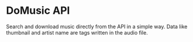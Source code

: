 # DoMusic API

Search and download music directly from the API in a simple way. Data like thumbnail and artist name are tags written in the audio file.
